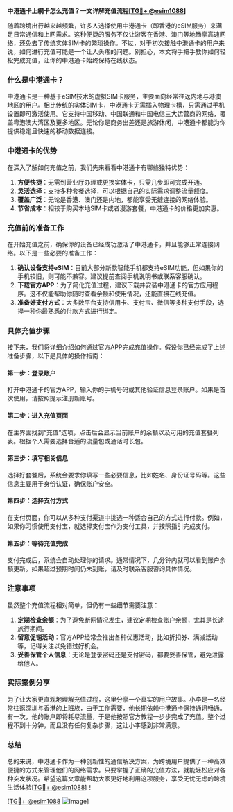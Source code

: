 **中港通卡上網卡怎么充值？一文详解充值流程[[TG💪+ @esim1088](https://t.me/s/esim1088)]**

随着跨境出行越来越频繁，许多人选择使用中港通卡（即香港的eSIM服务）来满足日常通信和上网需求。这种便捷的服务不仅让游客在香港、澳门等地畅享高速网络，还免去了传统实体SIM卡的繁琐操作。不过，对于初次接触中港通卡的用户来说，如何进行充值可能是一个让人头疼的问题。别担心，本文将手把手教你如何轻松完成充值，让你的中港通卡始终保持在线状态。

### 什么是中港通卡？

中港通卡是一种基于eSIM技术的虚拟SIM卡服务，主要面向经常往返内地与港澳地区的用户。相比传统的实体SIM卡，中港通卡无需插入物理卡槽，只需通过手机设置即可激活使用。它支持中国移动、中国联通和中国电信三大运营商的网络，覆盖粤港澳大湾区及更多地区。无论你是商务出差还是旅游休闲，中港通卡都能为你提供稳定且快速的移动数据连接。

### 中港通卡的优势

在深入了解如何充值之前，我们先来看看中港通卡有哪些独特优势：

1. **方便快捷**：无需到营业厅办理或更换实体卡，只需几步即可完成开通。
2. **灵活选择**：支持多种套餐选择，可以根据自己的实际需求调整流量额度。
3. **覆盖广泛**：无论是香港、澳门还是内地，都能享受无缝连接的网络体验。
4. **节省成本**：相较于购买本地SIM卡或者漫游套餐，中港通卡的价格更加实惠。

### 充值前的准备工作

在开始充值之前，确保你的设备已经成功激活了中港通卡，并且能够正常连接网络。以下是一些必要的准备工作：

1. **确认设备支持eSIM**：目前大部分新款智能手机都支持eSIM功能，但如果你的手机较旧，则可能不兼容。建议提前查阅手机说明书或联系客服确认。
2. **下载官方APP**：为了简化充值过程，建议下载并安装中港通卡的官方应用程序。这不仅能帮助你随时查看余额和使用情况，还能直接在线充值。
3. **准备好支付方式**：大多数平台支持信用卡、支付宝、微信等多种支付手段，选择一种你最熟悉的付款方式进行绑定。

### 具体充值步骤

接下来，我们将详细介绍如何通过官方APP完成充值操作。假设你已经完成了上述准备步骤，以下是具体的操作指南：

#### 第一步：登录账户
打开中港通卡的官方APP，输入你的手机号码或其他验证信息登录账户。如果是首次使用，请按照提示注册新账号。

#### 第二步：进入充值页面
在主界面找到“充值”选项，点击后会显示当前账户的余额以及可用的充值套餐列表。根据个人需要选择合适的流量包或通话时长包。

#### 第三步：填写相关信息
选择好套餐后，系统会要求你填写一些必要信息，比如姓名、身份证号码等。这些信息主要用于身份认证，确保账户安全。

#### 第四步：选择支付方式
在支付页面，你可以从多种支付渠道中挑选一种适合自己的方式进行付款。例如，如果你习惯使用支付宝，就选择支付宝作为支付工具，并按照指引完成支付。

#### 第五步：等待充值完成
支付完成后，系统会自动处理你的请求。通常情况下，几分钟内就可以看到账户余额更新。如果超过预期时间仍未到账，请及时联系客服咨询具体情况。

### 注意事项

虽然整个充值流程相对简单，但仍有一些细节需要注意：

1. **定期检查余额**：为了避免断网情况发生，建议定期检查账户余额，尤其是长途旅行期间。
2. **留意促销活动**：官方APP经常会推出各种优惠活动，比如折扣券、满减活动等，记得关注以免错过好机会。
3. **妥善保管个人信息**：无论是登录密码还是支付密码，都要妥善保管，避免泄露给他人。

### 实际案例分享

为了让大家更直观地理解充值过程，这里分享一个真实的用户故事。小李是一名经常往返深圳与香港的上班族，由于工作需要，他长期依赖中港通卡保持通讯畅通。有一次，他的账户即将耗尽流量，于是他按照官方教程一步步完成了充值。整个过程不到十分钟，而且没有任何复杂步骤，这让小李感到非常满意。

### 总结

总的来说，中港通卡作为一种创新性的通信解决方案，为跨境用户提供了一种高效便捷的方式来管理他们的网络需求。只要掌握了正确的充值方法，就能轻松应对各种突发状况。希望这篇文章能帮助大家更好地利用这项服务，享受无忧无虑的跨境生活体验[[TG💪+ @esim1088](https://t.me/s/esim1088)]！

[[TG💪+ @esim1088](https://t.me/s/esim1088) ![Image](https://i.postimg.cc/4NQfJmqS/Snipaste-2025-05-13-00-14-12.png)]